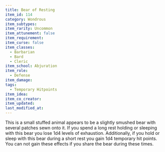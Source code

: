```yaml
---
title: Bear of Resting
item_id: 114
category: Wondrous
item_subtypes:
item_rarity: Uncommon
item_attunement: false
item_requirement:
item_curse: false
item_classes:
  - Barbarian
  - Bard
  - Cleric
item_school: Abjuration
item_role:
  - Defense
item_damage:
tags:
  - Temporary Hitpoints
item_idea:
item_co_creator:
item_updated:
last_modified_at:
---
```


This is a small stuffed animal appears to be a slightly smushed bear with several patches sewn onto it. If you spend a long rest holding or sleeping with this bear you lose 1d4 levels of exhaustion. Additionally, if you hold or sleep with this bear during a short rest you gain 1d4 temporary hit points. You can not gain these effects if you share the bear during these times.
